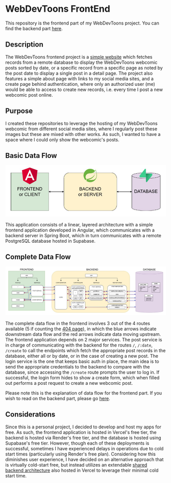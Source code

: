 # WebDevToons FrontEnd

This repository is the frontend part of my WebDevToons project. You can find the backend part [here](https://github.com/gfcf14/webdevtoons-backend).

## Description
The WebDevToons frontend project is a [simple website](https://webdevtoons.vercel.app/) which fetches records from a remote database to display the WebDevToons webcomic posts sorted by date, or a specific record from a specific page as noted by the post date to display a single post in a detail page. The project also features a simple about page with links to my social media sites, and a create page behind authentication, where only an authorized user (me) would be able to access to create new records, i.e. every time I post a new webcomic post online.

## Purpose
I created these repositories to leverage the hosting of my WebDevToons webcomic from different social media sites, where I regularly post these images but these are mixed with other works. As such, I wanted to have a space where I could only show the webcomic's posts.

## Basic Data Flow
![enter image description here](https://github.com/gfcf14/webdevtoons-frontend/blob/main/public/assets/images/webdevtoons-simple-flow.jpg?raw=true)

This application consists of a linear, layered architecture with a simple frontend application developed in Angular, which communicates with a backend server in Spring Boot, which in turn communicates with a remote PostgreSQL database hosted in Supabase.

## Complete Data Flow
![enter image description here](https://github.com/gfcf14/webdevtoons-frontend/blob/main/public/assets/images/webdevtoons-complete-flow.jpg?raw=true)

The complete data flow in the frontend involves 3 out of the 4 routes available (5 if counting the [404 page](https://webdevtoons.vercel.app/404)), in which the blue arrows indicate downstream data flow and the red arrows indicate data moving upstream. The frontend application depends on 2 major services. The post service is in charge of communicating with the backend for the routes `/`, `/:date`, `/create` to call the endpoints which fetch the appropriate post records in the database, either all or by date, or in the case of creating a new post. The login service is the one that keeps basic auth in place, the main idea is to send the appropriate credentials to the backend to compare with the database, since accessing the `/create` route prompts the user to log in. If successful, the login form hides to show a create form, which when filled out performs a post request to create a new webcomic post.

Please note this is the explanation of data flow for the frontend part. If you wish to read on the backend part, please go [here](https://github.com/gfcf14/webdevtoons-backend).

## Considerations
Since this is a personal project, I decided to develop and host my apps for free. As such, the frontend application is hosted in Vercel's free tier, the backend is hosted via Render's free tier, and the database is hosted using Supabase's free tier. However, though each of these deployments is successful, sometimes I have experienced delays in operations due to cold start times (particularly using Render's free plan). Considering how this diminishes user experience, I have decided on an alternative approach that is virtually cold-start free, but instead utilizes an extendable [shared backend architecture](https://github.com/gfcf14/gfcf14-sba) also hosted in Vercel to leverage their minimal cold start time.